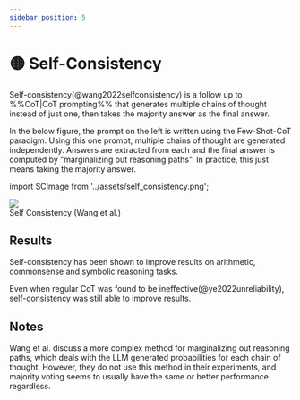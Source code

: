 ```yaml
---
sidebar_position: 5
---
```


# 🟡 Self-Consistency

Self-consistency(@wang2022selfconsistency) is a follow up to %%CoT|CoT prompting%% that generates
multiple chains of thought instead of just one, then takes the majority answer
as the final answer.

In the below figure, the prompt on the left is written using the Few-Shot-CoT paradigm.
Using this one prompt, multiple chains of thought are generated independently.
Answers are extracted from each and the final answer is computed by "marginalizing
out reasoning paths". In practice, this just means taking the majority answer.

import SCImage from '../assets/self_consistency.png';

<div style={{textAlign: 'center'}}>
  <img src={SCImage} style={{width: "750px"}} />
</div>

<div style={{textAlign: 'center'}}>
Self Consistency (Wang et al.)
</div>

## Results

Self-consistency has been shown to improve results on arithmetic, commonsense and symbolic reasoning tasks.

Even when regular CoT was found to be ineffective(@ye2022unreliability), self-consistency
was still able to improve results.

## Notes

Wang et al. discuss a more complex method for marginalizing out reasoning paths,
which deals with the LLM generated probabilities for each chain of thought. However, they
do not use this method in their experiments, and majority voting seems to usually
have the same or better performance regardless.